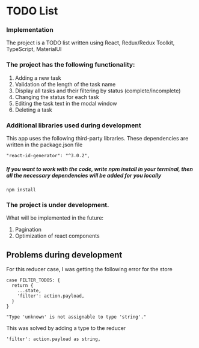 # TODO List

### Implementation

The project is a TODO list written using React, Redux/Redux Toolkit, TypeScript, MaterialUI

### The project has the following functionality:
1. Adding a new task
2. Validation of the length of the task name
3. Display all tasks and their filtering by status (complete/incomplete)
4. Changing the status for each task
5. Editing the task text in the modal window
6. Deleting a task

### Additional libraries used during development
This app uses the following third-party libraries. These dependencies are written in the package.json file

    "react-id-generator": "^3.0.2",

##### If you want to work with the code, write npm install in your terminal, then all the necessary dependencies will be added for you locally

    npm install

### The project is under development.
What will be implemented in the future:
1. Pagination
2. Optimization of react components

## Problems during development

For this reducer case, I was getting the following error for the store
  
    case FILTER_TODOS: {
      return {
        ...state,
        'filter': action.payload,
      }
    }

    "Type 'unknown' is not assignable to type 'string'."

This was solved by adding a type to the reducer

    'filter': action.payload as string,
